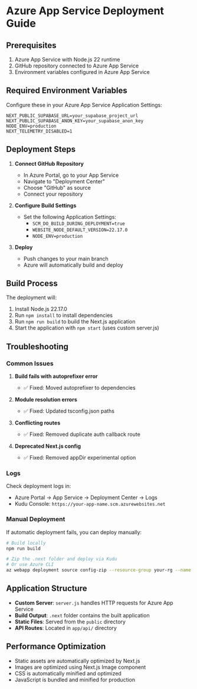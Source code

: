 # Azure App Service Deployment Guide

## Prerequisites

1. Azure App Service with Node.js 22 runtime
2. GitHub repository connected to Azure App Service
3. Environment variables configured in Azure App Service

## Required Environment Variables

Configure these in your Azure App Service Application Settings:

```
NEXT_PUBLIC_SUPABASE_URL=your_supabase_project_url
NEXT_PUBLIC_SUPABASE_ANON_KEY=your_supabase_anon_key
NODE_ENV=production
NEXT_TELEMETRY_DISABLED=1
```

## Deployment Steps

1. **Connect GitHub Repository**
   - In Azure Portal, go to your App Service
   - Navigate to "Deployment Center"
   - Choose "GitHub" as source
   - Connect your repository

2. **Configure Build Settings**
   - Set the following Application Settings:
     - `SCM_DO_BUILD_DURING_DEPLOYMENT=true`
     - `WEBSITE_NODE_DEFAULT_VERSION=22.17.0`
     - `NODE_ENV=production`

3. **Deploy**
   - Push changes to your main branch
   - Azure will automatically build and deploy

## Build Process

The deployment will:
1. Install Node.js 22.17.0
2. Run `npm install` to install dependencies
3. Run `npm run build` to build the Next.js application
4. Start the application with `npm start` (uses custom server.js)

## Troubleshooting

### Common Issues

1. **Build fails with autoprefixer error**
   - ✅ Fixed: Moved autoprefixer to dependencies

2. **Module resolution errors**
   - ✅ Fixed: Updated tsconfig.json paths

3. **Conflicting routes**
   - ✅ Fixed: Removed duplicate auth callback route

4. **Deprecated Next.js config**
   - ✅ Fixed: Removed appDir experimental option

### Logs

Check deployment logs in:
- Azure Portal → App Service → Deployment Center → Logs
- Kudu Console: `https://your-app-name.scm.azurewebsites.net`

### Manual Deployment

If automatic deployment fails, you can deploy manually:

```bash
# Build locally
npm run build

# Zip the .next folder and deploy via Kudu
# Or use Azure CLI
az webapp deployment source config-zip --resource-group your-rg --name your-app-name --src build.zip
```

## Application Structure

- **Custom Server**: `server.js` handles HTTP requests for Azure App Service
- **Build Output**: `.next` folder contains the built application
- **Static Files**: Served from the `public` directory
- **API Routes**: Located in `app/api/` directory

## Performance Optimization

- Static assets are automatically optimized by Next.js
- Images are optimized using Next.js Image component
- CSS is automatically minified and optimized
- JavaScript is bundled and minified for production
